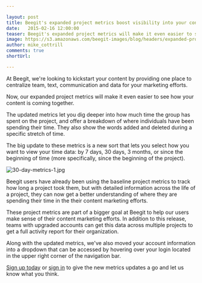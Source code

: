 ```yaml
---

layout: post
title: Beegit's expanded project metrics boost visibility into your content efforts 
date:   2015-02-16 12:00:00
teaser: Beegit's expanded project metrics will make it even easier to see how your content is coming together 
image: https://s3.amazonaws.com/beegit-images/blog/headers/expanded-project-metrics.jpg
author: mike_cottrill
comments: true
shortUrl: 

---
```


At Beegit, we're looking to kickstart your content by providing one place to centralize team, text, communication and data for your marketing efforts. 

Now, our expanded project metrics will make it even easier to see how your content is coming together. 

The updated metrics let you dig deeper into how much time the group has spent on the project, and offer a breakdown of where individuals have been spending their time. They also show the words added and deleted during a specific stretch of time. 

The big update to these metrics is a new sort that lets you select how you want to view your time data: by 7 days, 30 days, 3 months, or since the beginning of time (more specifically, since the beginning of the project). 

![30-day-metrics-1.jpg](https://ucarecdn.com/dd948156-5efe-4522-aed6-cc2f08f443fe/)

Beegit users have already been using the baseline project metrics to track how long a project took them, but with detailed information across the life of a project, they can now get a better understanding of where they are spending their time in the their content marketing efforts. 

These project metrics are part of a bigger goal at Beegit to help our users make sense of their content marketing efforts. In addition to this release, teams with upgraded accounts can get this data across multiple projects to get a full activity report for their organization. 

Along with the updated metrics, we've also moved your account information into a dropdown that can be accessed by hovering over your login located in the upper right corner of the navigation bar. 

[Sign up today](https://beegit.com/signup) or [sign in](https://beegit.com/login) to give the new metrics updates a go and let us know what you think.